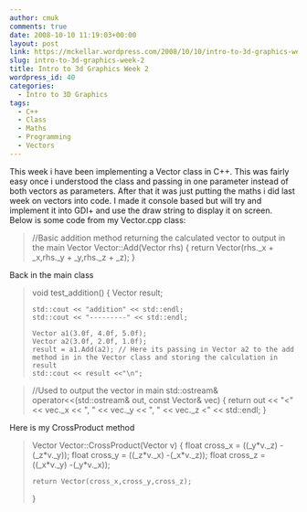 ```yaml
---
author: cmuk
comments: true
date: 2008-10-10 11:19:03+00:00
layout: post
link: https://mckellar.wordpress.com/2008/10/10/intro-to-3d-graphics-week-2/
slug: intro-to-3d-graphics-week-2
title: Intro to 3d Graphics Week 2
wordpress_id: 40
categories:
  - Intro to 3D Graphics
tags:
  - C++
  - Class
  - Maths
  - Programming
  - Vectors
---
```


This week i have been implementing a Vector class in C++. This was fairly easy once i understood the class and passing in one parameter instead of both vectors as parameters. After that it was just putting the maths i did last week on vectors into code. I made it console based but will try and implement it into GDI+ and use the draw string to display it on screen. Below is some code from my Vector.cpp class:

<blockquote>
//Basic addition method returning the calculated vector to output in the main
Vector Vector::Add(Vector rhs)
{
return Vector(rhs._x + _x,rhs._y + _y,rhs._z + _z);
}</blockquote>

Back in the main class

<blockquote>
void test_addition()
{
	Vector result;

    std::cout << "addition" << std::endl;
    std::cout << "---------" << std::endl;

    Vector a1(3.0f, 4.0f, 5.0f);
    Vector a2(3.0f, 2.0f, 1.0f);
    result = a1.Add(a2); // Here its passing in Vector a2 to the add method in in the Vector class and storing the calculation in result
    std::cout << result <<"\n";

</blockquote>

<blockquote>
//Used to output the vector in main
std::ostream& operator<<(std::ostream& out, const Vector& vec)
{
	return out << "<" << vec._x << ", " << vec._y << ", " << vec._z <" << std::endl;
}
</blockquote>

Here is my CrossProduct method

<blockquote>
Vector Vector::CrossProduct(Vector v)
{
	float cross_x = ((_y*v._z) -(_z*v._y));
	float cross_y = ((_z*v._x) -(_x*v._z));
	float cross_z = ((_x*v._y) -(_y*v._x));

    return Vector(cross_x,cross_y,cross_z);

}

</blockquote>
